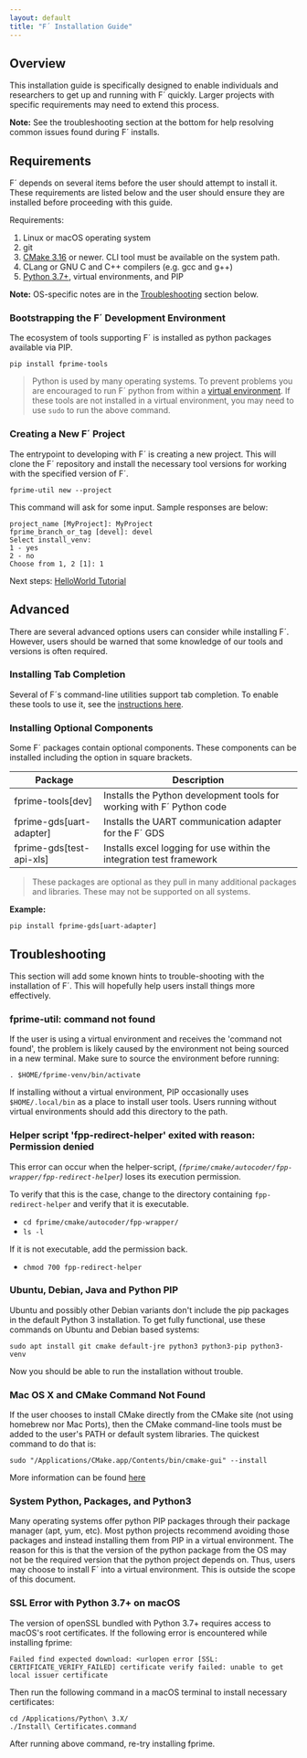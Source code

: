 ```yaml
---
layout: default
title: "F´ Installation Guide"
---
```


## Overview

This installation guide is specifically designed to enable individuals and researchers to get up and running with F´ quickly. Larger projects with specific requirements may need to extend this process.

**Note:** See the troubleshooting section at the bottom for help resolving common issues found during F´ installs.

## Requirements

F´ depends on several items before the user should attempt to install it. These requirements are listed below and the user should ensure they are installed before proceeding with this guide.

Requirements:

1. Linux or macOS operating system
2. git
3. [CMake 3.16](https://cmake.org/download/) or newer. CLI tool must be available on the system path.
4. CLang or GNU C and C++ compilers (e.g. gcc and g++)
5. [Python 3.7+](https://www.python.org/downloads/), virtual environments, and PIP

**Note:** OS-specific notes are in the [Troubleshooting](#Troubleshooting) section below.

### Bootstrapping the F´ Development Environment

The ecosystem of tools supporting F´ is installed as python packages available via PIP.

```
pip install fprime-tools
```

> Python is used by many operating systems. To prevent problems you are encouraged to run F´ python from within a [virtual environment](https://packaging.python.org/en/latest/guides/installing-using-pip-and-virtual-environments/). If these tools are not installed in a virtual environment, you may need to use `sudo` to run the above command. 

### Creating a New F´ Project

The entrypoint to developing with F´ is creating a new project. This will clone the F´ repository and install the necessary tool versions for working with the specified version of F´.
```
fprime-util new --project
```
This command will ask for some input. Sample responses are below:
```
project_name [MyProject]: MyProject
fprime_branch_or_tag [devel]: devel
Select install_venv:
1 - yes
2 - no
Choose from 1, 2 [1]: 1
```

Next steps: [HelloWorld Tutorial](Tutorials/HelloWorld/Tutorial.md)

## Advanced

There are several advanced options users can consider while installing F´. However, users should be warned that some knowledge of our tools and versions is often required.


### Installing Tab Completion

Several of F´s command-line utilities support tab completion. To enable these tools to use it, see the [instructions here](UsersGuide/user/autocomplete.md).


### Installing Optional Components

Some F´ packages contain optional components. These components can be installed including the option in square brackets.

| Package                  | Description |
|--------------------------|-------------|
| fprime-tools[dev]        | Installs the Python development tools for working with F´ Python code |
| fprime-gds[uart-adapter] | Installs the UART communication adapter for the F´ GDS |
| fprime-gds[test-api-xls] | Installs excel logging for use within the integration test framework |


> These packages are optional as they pull in many additional packages and libraries. These may not be supported on all systems.

**Example:**
```
pip install fprime-gds[uart-adapter]
```


## Troubleshooting

This section will add some known hints to trouble-shooting with the installation of F´. This will hopefully help users install things more effectively.

### fprime-util: command not found

If the user is using a virtual environment and receives the 'command not found', the problem is likely caused by the environment not being sourced in a new terminal. Make sure to source the environment before running:

```
. $HOME/fprime-venv/bin/activate
```

If installing without a virtual environment, PIP occasionally uses `$HOME/.local/bin` as a place to install user tools. Users running without virtual environments should add this directory to the path.

### Helper script 'fpp-redirect-helper' exited with reason: Permission denied

This error can occur when the helper-script, *(`fprime/cmake/autocoder/fpp-wrapper/fpp-redirect-helper`)* loses its execution permission.

To verify that this is the case, change to the directory containing `fpp-redirect-helper` and verify that it is executable.

* `cd fprime/cmake/autocoder/fpp-wrapper/`
* `ls -l`

If it is not executable, add the permission back.

* `chmod 700 fpp-redirect-helper`

### Ubuntu, Debian, Java and Python PIP

Ubuntu and possibly other Debian variants don't include the pip packages in the default Python 3 installation. To get fully functional, use these commands on Ubuntu and Debian based systems:

```
sudo apt install git cmake default-jre python3 python3-pip python3-venv
```

Now you should be able to run the installation without trouble.

### Mac OS X and CMake Command Not Found

If the user chooses to install CMake directly from the CMake site (not using homebrew nor Mac Ports), then the CMake command-line tools must be added to the user's PATH or default system libraries. The quickest command to do that is:

```
sudo "/Applications/CMake.app/Contents/bin/cmake-gui" --install
```

More information can be found [here](https://stackoverflow.com/questions/30668601/installing-cmake-command-line-tools-on-a-mac)

### System Python, Packages, and Python3

Many operating systems offer python PIP packages through their package manager (apt, yum, etc). Most python projects recommend avoiding those packages and instead installing them from PIP in a virtual environment. The reason for this is that the version of the python package from the OS may not be the required version that the python project depends on. Thus, users may choose to install F´ into a virtual environment. This is outside the scope of this document.

### SSL Error with Python 3.7+ on macOS

The version of openSSL bundled with Python 3.7+ requires access to macOS's root certificates. If the following error is  encountered while installing fprime: 

```
Failed find expected download: <urlopen error [SSL: CERTIFICATE_VERIFY_FAILED] certificate verify failed: unable to get  local issuer certificate
```

Then run the following command in a macOS terminal to install necessary certificates: 

```
cd /Applications/Python\ 3.X/
./Install\ Certificates.command
```

After running above command, re-try installing fprime.  
